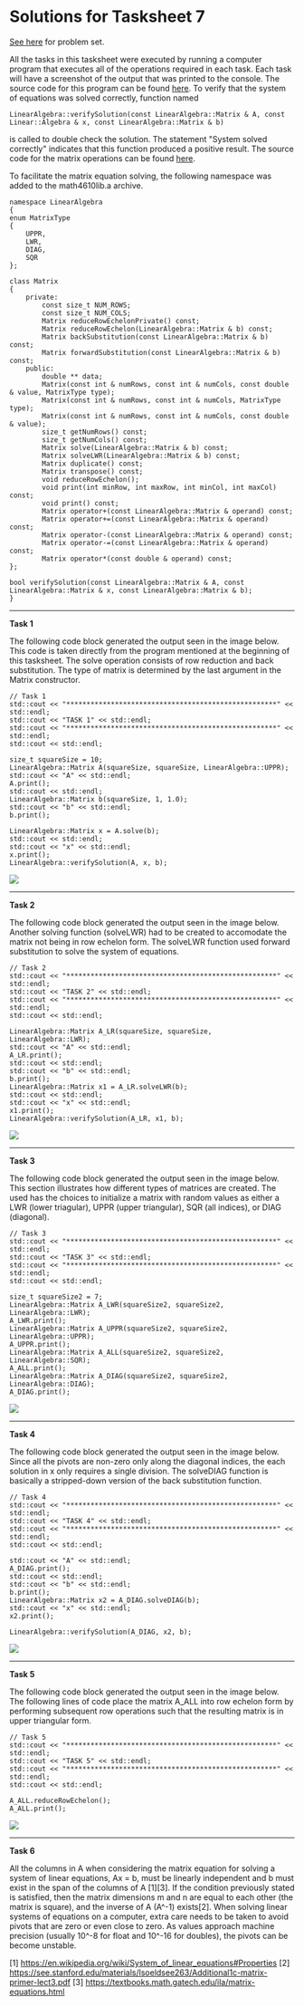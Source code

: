 # Solutions for Tasksheet 7
[See here](https://github.com/jvkoebbe/math4610/blob/master/tasksheets/tasksheet_07/pdf/tasksheet_07.pdf) for problem set.

All the tasks in this tasksheet were executed by running a computer program that executes all of the operations required in each task. Each task will have a screenshot of the output that was printed to the console. The source code for this program can be found [here](../test/task7/task7.cpp). To verify that the system of equations was solved correctly, function named

    LinearAlgebra::verifySolution(const LinearAlgebra::Matrix & A, const Linear::Algebra & x, const LinearAlgebra::Matrix & b)
  
is called to double check the solution. The statement "System solved correctly" indicates that this function produced a positive result. The source code for the matrix operations can be found [here](../src/linsolver.cpp).

To facilitate the matrix equation solving, the following namespace was added to the math4610lib.a archive. 

    namespace LinearAlgebra
    {
    enum MatrixType
    {
        UPPR,
        LWR,
        DIAG,
        SQR
    };

    class Matrix
    {
        private:
            const size_t NUM_ROWS;
            const size_t NUM_COLS;
            Matrix reduceRowEchelonPrivate() const;
            Matrix reduceRowEchelon(LinearAlgebra::Matrix & b) const;
            Matrix backSubstitution(const LinearAlgebra::Matrix & b) const;
            Matrix forwardSubstitution(const LinearAlgebra::Matrix & b) const;
        public:
            double ** data;
            Matrix(const int & numRows, const int & numCols, const double & value, MatrixType type);
            Matrix(const int & numRows, const int & numCols, MatrixType type);
            Matrix(const int & numRows, const int & numCols, const double & value);
            size_t getNumRows() const;
            size_t getNumCols() const;
            Matrix solve(LinearAlgebra::Matrix & b) const;
            Matrix solveLWR(LinearAlgebra::Matrix & b) const;
            Matrix duplicate() const;
            Matrix transpose() const;
            void reduceRowEchelon();
            void print(int minRow, int maxRow, int minCol, int maxCol) const;
            void print() const;
            Matrix operator+(const LinearAlgebra::Matrix & operand) const;
            Matrix operator+=(const LinearAlgebra::Matrix & operand) const;
            Matrix operator-(const LinearAlgebra::Matrix & operand) const;
            Matrix operator-=(const LinearAlgebra::Matrix & operand) const;
            Matrix operator*(const double & operand) const;
    };

    bool verifySolution(const LinearAlgebra::Matrix & A, const LinearAlgebra::Matrix & x, const LinearAlgebra::Matrix & b);
    }

<hr>

**Task 1**

The following code block generated the output seen in the image below. This code is taken directly from the program mentioned at the beginning of this tasksheet. The solve operation consists of row reduction and back substitution. The type of matrix is determined by the last argument in the Matrix constructor. 

    // Task 1
    std::cout << "****************************************************" << std::endl;
    std::cout << "TASK 1" << std::endl;
    std::cout << "****************************************************" << std::endl;
    std::cout << std::endl;

    size_t squareSize = 10;
    LinearAlgebra::Matrix A(squareSize, squareSize, LinearAlgebra::UPPR);
    std::cout << "A" << std::endl;
    A.print();
    std::cout << std::endl;
    LinearAlgebra::Matrix b(squareSize, 1, 1.0);
    std::cout << "b" << std::endl;
    b.print();

    LinearAlgebra::Matrix x = A.solve(b);
    std::cout << std::endl;
    std::cout << "x" << std::endl;
    x.print();
    LinearAlgebra::verifySolution(A, x, b);

![](../images/tasksheet7_task1.JPG)

<hr>

**Task 2**

The following code block generated the output seen in the image below. Another solving function (solveLWR) had to be created to accomodate the matrix not being in row echelon form. The solveLWR function used forward substitution to solve the system of equations.

    // Task 2
    std::cout << "****************************************************" << std::endl;
    std::cout << "TASK 2" << std::endl;
    std::cout << "****************************************************" << std::endl;
    std::cout << std::endl;

    LinearAlgebra::Matrix A_LR(squareSize, squareSize, LinearAlgebra::LWR);
    std::cout << "A" << std::endl;
    A_LR.print();
    std::cout << std::endl;
    std::cout << "b" << std::endl;
    b.print();
    LinearAlgebra::Matrix x1 = A_LR.solveLWR(b);
    std::cout << std::endl;
    std::cout << "x" << std::endl;
    x1.print();
    LinearAlgebra::verifySolution(A_LR, x1, b);

![](../images/tasksheet7_task2.JPG)

<hr>

**Task 3**

The following code block generated the output seen in the image below. This section illustrates how different types of matrices are created. The used has the choices to initialize a matrix with random values as either a LWR (lower triagular), UPPR (upper triangular), SQR (all indices), or DIAG (diagonal).

    // Task 3
    std::cout << "****************************************************" << std::endl;
    std::cout << "TASK 3" << std::endl;
    std::cout << "****************************************************" << std::endl;
    std::cout << std::endl;

    size_t squareSize2 = 7;
    LinearAlgebra::Matrix A_LWR(squareSize2, squareSize2, LinearAlgebra::LWR);
    A_LWR.print();
    LinearAlgebra::Matrix A_UPPR(squareSize2, squareSize2, LinearAlgebra::UPPR);
    A_UPPR.print();
    LinearAlgebra::Matrix A_ALL(squareSize2, squareSize2, LinearAlgebra::SQR);
    A_ALL.print();
    LinearAlgebra::Matrix A_DIAG(squareSize2, squareSize2, LinearAlgebra::DIAG);
    A_DIAG.print();

![](../images/tasksheet7_task3.JPG)

<hr>

**Task 4**

The following code block generated the output seen in the image below. Since all the pivots are non-zero only along the diagonal indices, the each solution in x only requires a single division. The solveDIAG function is basically a stripped-down version of the back substitution function. 

    // Task 4
    std::cout << "****************************************************" << std::endl;
    std::cout << "TASK 4" << std::endl;
    std::cout << "****************************************************" << std::endl;
    std::cout << std::endl;

    std::cout << "A" << std::endl;
    A_DIAG.print();
    std::cout << std::endl;
    std::cout << "b" << std::endl;
    b.print();
    LinearAlgebra::Matrix x2 = A_DIAG.solveDIAG(b);
    std::cout << "x" << std::endl;
    x2.print();

    LinearAlgebra::verifySolution(A_DIAG, x2, b);

![](../images/tasksheet7_task4.JPG)

<hr>

**Task 5**

The following code block generated the output seen in the image below. The following lines of code place the matrix A_ALL into row echelon form by performing subsequent row operations such that the resulting matrix is in upper triangular form.

    // Task 5
    std::cout << "****************************************************" << std::endl;
    std::cout << "TASK 5" << std::endl;
    std::cout << "****************************************************" << std::endl;
    std::cout << std::endl;

    A_ALL.reduceRowEchelon();
    A_ALL.print();
    
![](../images/tasksheet7_task5.JPG)

<hr>

**Task 6**

All the columns in A when considering the matrix equation for solving a system of linear equations, Ax = b, must be linearly independent and b must exist in the span of the columns of A [1][3]. If the condition previously stated is satisfied, then the matrix dimensions m and n are equal to each other (the matrix is square), and the inverse of A (A^-1) exists[2]. When solving linear systems of equations on a computer, extra care needs to be taken to avoid pivots that are zero or even close to zero. As values approach machine precision (usually 10^-8 for float and 10^-16 for doubles), the pivots can be become unstable.

[1] https://en.wikipedia.org/wiki/System_of_linear_equations#Properties
[2] https://see.stanford.edu/materials/lsoeldsee263/Additional1c-matrix-primer-lect3.pdf
[3] https://textbooks.math.gatech.edu/ila/matrix-equations.html

